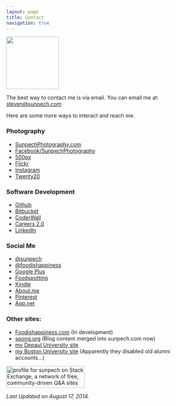 ```yaml
---
layout: page
title: Contact
navigation: true
---
```


<img border="0" class="img-rounded" src="http://1.bp.blogspot.com/-9NHzSKyyc-I/Tg2FOm1A5_I/AAAAAAABYio/vdgL_h4d_YQ/s1600/Steven_al_maljis.jpg" width="140" />

The best way to contact me is via email. You can email me at: <a href="mailto:&#115;&#116;&#101;&#118;&#101;&#110;&#064;&#115;&#117;&#110;&#112;&#101;&#099;&#104;&#046;&#099;&#111;&#109;">&#115;&#116;&#101;&#118;&#101;&#110;&#064;&#115;&#117;&#110;&#112;&#101;&#099;&#104;&#046;&#099;&#111;&#109;</a>

Here are some more ways to interact and reach me.

<h3>Photography</h3>
<ul>
  <li><a href="http://sunpechphotography.com/">SunpechPhotography.com</a></li>
  <li><a href="https://www.facebook.com/SunpechPhotography">Facebook/SunpechPhotography</a></li>
  <li><a href="http://500px.com/sunpech">500px</a></li>
  <li><a href="http://www.flickr.com/photos/sunpech/sets/">Flickr</a></li>
  <li><a href="http://instagram.com/sunpechphoto">Instagram</a></li>
  <li><a href="http://twenty20.com/sunpech">Twenty20</a></li>
</ul>

<h3>Software Development</h3>
<ul>
  <li><a href="http://github.com/sunpech">Github</a></li>
  <li><a href="http://bitbucket.org/sunpech">Bitbucket</a></li>
  <li><a href="https://coderwall.com/sunpech">CoderWall</a></li>
  <li><a href="http://careers.stackoverflow.com/sunpech">Careers 2.0</a></li>
  <li><a href="http://www.linkedin.com/in/sunpech">LinkedIn</a></li>
</ul>

<h3>Social Me</h3>
<ul>
  <li><a href="http://www.twitter.com/sunpech">@sunpech</a></li>
  <li><a href="http://www.twitter.com/foodishappiness">@foodishappiness</a></li>
  <li><a href="http://plus.google.com/+StevenSuwatanapongched">Google Plus </a></li>
  <li><a href="http://www.foodspotting.com/foodishappiness">Foodspotting</a></li>
  <li><a href="https://kindle.amazon.com/profile/S--Suwatanapongched/1869189">Kindle</a></li>
  <li><a href="http://about.me/sunpech">About.me</a></li>
  <li><a href="http://pinterest.com/sunpech/">Pinterest</a></li>
  <li><a href="https://alpha.app.net/sunpech" rel="me">App.net</a></li>
</ul>

<h3>Other sites:</h3>
<ul>
  <li><a href="http://www.foodishappiness.com/">Foodishappiness.com</a> (In development)</li>
  <li><a href="http://spong.org/">spong.org</a> (Blog content merged into sunpech.com now)</li>
  <li><a href="http://students.depaul.edu/~ssuwatan/">my Depaul University site</a></li>
  <li><a href="http://cs-people.bu.edu/spong">my Boston University site</a> (Apparently they disabled old alumni accounts...)</li>
</ul>

<a href="http://stackexchange.com/users/4349f7c113214976ac971c2fb0982336"><img alt="profile for sunpech on Stack Exchange, a network of free, community-driven Q&amp;A sites" src="http://stackexchange.com/users/flair/4349f7c113214976ac971c2fb0982336.png" height="58" title="profile for sunpech on Stack Exchange, a network of free, community-driven Q&amp;A sites" width="208" /></a>

<i>Last Updated on August 17, 2014.</i></div>
